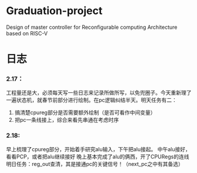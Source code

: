 # Graduation-project
Design of master controller for Reconfigurable computing Architecture based on RISC-V
# 日志
### 2.17：
工程量还是大，必须每天写一些日志来记录所做所写，以免兜圈子。今天重新理了一遍状态机，就春节前部分进行绘制。在pc逻辑纠结半天。明天任务有二：  
1. 搞清楚cpureg部分是否需要额外绘制（是否可看作中间变量）  
2. 把pc一条线接上，综合来看先串通在考虑时序
### 2.18:
早上梳理了cpureg部分，开始着手研究alu输入，下午把alu接起。
中午alu接好，看看PCP，或者把alu继续接好
晚上基本完成了alu的俩西，开了CPURegs的连线  
明日任务：reg_out查清，其是接通pc的关键信号！（next_pc之中有其备选）